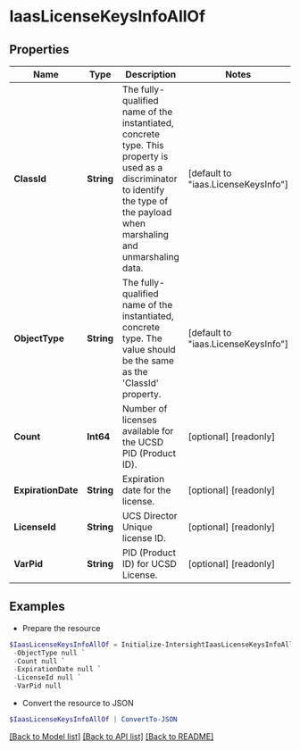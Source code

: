 # IaasLicenseKeysInfoAllOf
## Properties

Name | Type | Description | Notes
------------ | ------------- | ------------- | -------------
**ClassId** | **String** | The fully-qualified name of the instantiated, concrete type. This property is used as a discriminator to identify the type of the payload when marshaling and unmarshaling data. | [default to "iaas.LicenseKeysInfo"]
**ObjectType** | **String** | The fully-qualified name of the instantiated, concrete type. The value should be the same as the &#39;ClassId&#39; property. | [default to "iaas.LicenseKeysInfo"]
**Count** | **Int64** | Number of licenses available for the UCSD PID (Product ID). | [optional] [readonly] 
**ExpirationDate** | **String** | Expiration date for the license. | [optional] [readonly] 
**LicenseId** | **String** | UCS Director Unique license ID. | [optional] [readonly] 
**VarPid** | **String** | PID (Product ID) for UCSD License. | [optional] [readonly] 

## Examples

- Prepare the resource
```powershell
$IaasLicenseKeysInfoAllOf = Initialize-IntersightIaasLicenseKeysInfoAllOf  -ClassId null `
 -ObjectType null `
 -Count null `
 -ExpirationDate null `
 -LicenseId null `
 -VarPid null
```

- Convert the resource to JSON
```powershell
$IaasLicenseKeysInfoAllOf | ConvertTo-JSON
```

[[Back to Model list]](../README.md#documentation-for-models) [[Back to API list]](../README.md#documentation-for-api-endpoints) [[Back to README]](../README.md)

